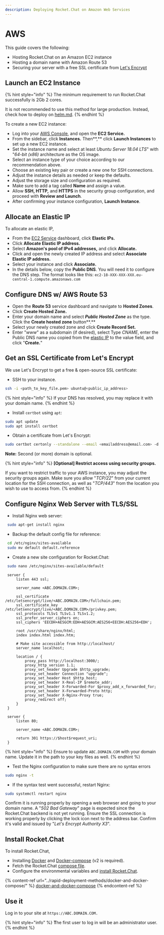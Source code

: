 ```yaml
---
description: Deploying Rocket.Chat on Amazon Web Services
---
```


# AWS

This guide covers the following:

* Hosting Rocket.Chat on an Amazon EC2 instance
* Hosting a domain name with Amazon Route 53
* Securing your server with a free SSL certificate from [Let's Encrypt](https://letsencrypt.org/)

## Launch an EC2 Instance

{% hint style="info" %}
The minimum requirement to run Rocket.Chat successfully is 2Gb 2 cores.

It is not recommended to use this method for large production. Instead, check how to deploy on [helm.md](../rapid-deployment-methods/helm.md "mention").
{% endhint %}

To create a new EC2 instance:

* Log into your [AWS Console](https://console.aws.amazon.com), and open the **EC2 Service.**
* From the sidebar, click **Instances.** Then\*\*,\*\* click **Launch Instances** to set up a new EC2 instance.
* Set the instance name and select at least _Ubuntu Server 18.04 LTS_" with "_64-bit (x86)_ architecture as the OS image.
* Select an instance type of your choice according to our recommendation above.
* Choose an existing key pair or create a new one for SSH connections.
* Adjust the instance details as needed or keep the defaults.
* Adjust the storage size and configuration as required.
* Make sure to add a tag called **Name** and assign a value.
* Allow **SSH, HTTP,** and **HTTPS** in the security group configuration, and proceed with **Review and Launch**.
* After confirming your instance configuration, **Launch Instance**.

## Allocate an Elastic IP

To allocate an elastic IP,

* From the [EC2 Service](https://signin.aws.amazon.com/signin?redirect\_uri=https%3A%2F%2Fconsole.aws.amazon.com%2Fec2%2Fv2%2Fhome%3Fstate%3DhashArgs%2523%26isauthcode%3Dtrue\&client\_id=arn%3Aaws%3Aiam%3A%3A015428540659%3Auser%2Fec2\&forceMobileApp=0\&code\_challenge=9eFrxS4u\_-ut1PIoNw1-Cx5EmHMwRGaqLYRat\_RnBGE\&code\_challenge\_method=SHA-256) dashboard, click **Elastic IPs.**
* Click **Allocate Elastic IP address.**
* Select **Amazon's pool of IPv4 addresses,** and click **Allocate.**
* Click and open the newly created IP address and select **Associate Elastic IP address.**
* Select your instance and click **Associate.**
* In the details below, copy the **Public DNS**. You will need it to configure the DNS step. The format looks like this: `ec2-18-XXX-XXX-XXX.eu-central-1.compute.amazonaws.com`

## Configure DNS w/ AWS Route 53

* Open the **Route 53** service dashboard and navigate to **Hosted Zones**.
* Click **Create Hosted Zone.**
* Enter your domain name and select _**Public Hosted Zone**_ as the type. Click the **Create hosted zone** button\*\*.\*\*
* Select your newly created zone and click **Create Record Set.**
* Enter "_www_" as a subdomain (if desired), select Type _CNAME_, enter the Public DNS name you copied from the [elastic IP](aws.md#allocate-an-elastic-ip) to the value field, and click "**Create.**"

## Get an SSL Certificate from Let's Encrypt

We use Let's Encrypt to get a free & open-source SSL certificate:

* SSH to your instance.

```bash
ssh -i <path_to_key_file.pem> ubuntu@<public_ip_address>
```

{% hint style="info" %}
If your DNS has resolved, you may replace it with your domain name.
{% endhint %}

* Install `certbot` using `apt`:

```bash
sudo apt update
sudo apt install certbot
```

* Obtain a certificate from Let's Encrypt:

```bash
sudo certbot certonly --standalone --email <emailaddress@email.com> -d <domain.com> -d <subdomain.domain.com>
```

**Note:** Second (or more) domain is optional.

{% hint style="info" %}
**\[Optional] Restrict access using security groups.**

If you want to restrict traffic to your AWS instance, you may adjust the security groups again. Make sure you allow "_TCP/22_" from your current location for the SSH connection, as well as "_TCP/443_" from the location you wish to use to access from.
{% endhint %}

## Configure Nginx Web Server with TLS/SSL

* Install Nginx web server:

```bash
 sudo apt-get install nginx
```

* Backup the default config file for reference:

```bash
 cd /etc/nginx/sites-available
 sudo mv default default.reference
```

* Create a new site configuration for Rocket.Chat:

```bash
 sudo nano /etc/nginx/sites-available/default
```

```nginx
 server {
     listen 443 ssl;

     server_name <ABC.DOMAIN.COM>;

     ssl_certificate /etc/letsencrypt/live/<ABC.DOMAIN.COM>/fullchain.pem;
     ssl_certificate_key /etc/letsencrypt/live/<ABC.DOMAIN.COM>/privkey.pem;
     ssl_protocols TLSv1 TLSv1.1 TLSv1.2;
     ssl_prefer_server_ciphers on;
     ssl_ciphers 'EECDH+AESGCM:EDH+AESGCM:AES256+EECDH:AES256+EDH';

     root /usr/share/nginx/html;
     index index.html index.htm;

     # Make site accessible from http://localhost/
     server_name localhost;

     location / {
         proxy_pass http://localhost:3000/;
         proxy_http_version 1.1;
         proxy_set_header Upgrade $http_upgrade;
         proxy_set_header Connection "upgrade";
         proxy_set_header Host $http_host;
         proxy_set_header X-Real-IP $remote_addr;
         proxy_set_header X-Forwarded-For $proxy_add_x_forwarded_for;
         proxy_set_header X-Forwarded-Proto http;
         proxy_set_header X-Nginx-Proxy true;
         proxy_redirect off;
     }
 }

 server {
     listen 80;

     server_name <ABC.DOMAIN.COM>;

     return 301 https://$host$request_uri;
 }
```

{% hint style="info" %}
Ensure to update `ABC.DOMAIN.COM` with your domain name. Update it in the path to your key files as well.
{% endhint %}

* Test the Nginx configuration to make sure there are no syntax errors

```bash
sudo nginx -t
```

* If the syntax test went successful, restart Nginx:

```bash
sudo systemctl restart nginx
```

Confirm it is running properly by opening a web browser and going to your domain name. A "_502 Bad Gateway_" page is expected since the Rocket.Chat backend is not yet running. Ensure the SSL connection is working properly by clicking the lock icon next to the address bar. Confirm it's valid and issued by "_Let's Encrypt Authority X3_".

## Install Rocket.Chat

To install Rocket.Chat,

* Installing [Docker](https://docs.docker.com/install) and [Docker-compose](https://docs.docker.com/compose/install/) (v2 is required).
* Fetch the Rocket.Chat [compose file](https://github.com/RocketChat/Docker.Official.Image/blob/master/compose.yml).
* Configure the environmental variables and [install Rocket.Chat](../rapid-deployment-methods/docker-and-docker-compose/).

{% content-ref url="../rapid-deployment-methods/docker-and-docker-compose/" %}
[docker-and-docker-compose](../rapid-deployment-methods/docker-and-docker-compose/)
{% endcontent-ref %}

## Use it

Log in to your site at `https://ABC.DOMAIN.COM.`

{% hint style="info" %}
**T**he first user to log in will be an administrator user.
{% endhint %}
